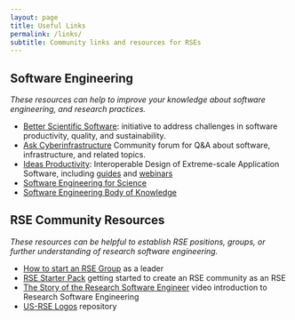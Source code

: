 ```yaml
---
layout: page
title: Useful Links
permalink: /links/
subtitle: Community links and resources for RSEs
---
```



## Software Engineering

_These resources can help to improve your knowledge about software engineering, and research practices._

 - [Better Scientific Software](https://bssw.io/): initiative to address challenges in software productivity, quality, and sustainability.
 - [Ask Cyberinfrastructure](https://ask.cyberinfrastructure.org/) Community forum for Q&A about software, infrastructure, and related topics. 
 - [Ideas Productivity](https://ideas-productivity.org/): Interoperable Design of Extreme-scale Application Software, including [guides](https://ideas-productivity.org/resources/howtos/) and [webinars](https://ideas-productivity.org/events/hpc-best-practices-webinars/)
 - [Software Engineering for Science](https://se4science.org/)
 - [Software Engineering Body of Knowledge](https://www.computer.org/education/bodies-of-knowledge/software-engineering)


## RSE Community Resources

_These resources can be helpful to establish RSE positions, groups, or further understanding of research software engineering._

 - [How to start an RSE Group](https://www.software.ac.uk/blog/2019-08-19-how-do-you-start-rse-group) as a leader
 - [RSE Starter Pack](https://us-rse.org/starter-pack/#/) getting started to create an RSE community as an RSE
 - [The Story of the Research Software Engineer](https://www.youtube.com/watch?v=trAfA9VWLTQ) video introduction to Research Software Engineering
 - [US-RSE Logos](https://github.com/usrse/logo) repository


